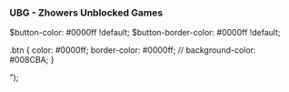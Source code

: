 ### UBG - Zhowers Unblocked Games
$button-color: #0000ff !default;
$button-border-color: #0000ff !default;


  .btn {
    color: #0000ff;
    border-color: #0000ff; 
    // background-color: #008CBA;
  }


");
